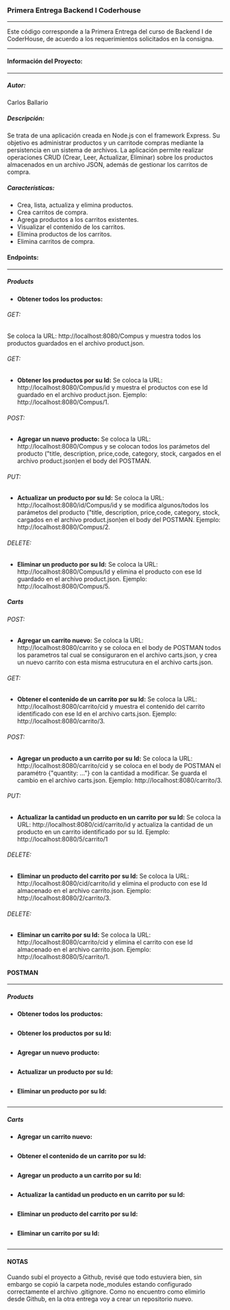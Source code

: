 ### Primera Entrega Backend I Coderhouse 
_____________________________________________________________________________________________________
Este código corresponde a la Primera Entrega del curso de Backend I de CoderHouse, de acuerdo a los requerimientos solicitados en la consigna.
_____________________________________________________________________________________________________

#### Información del Proyecto:
_____________________________________________________________________________________________________
##### Autor:
Carlos Ballario

##### Descripción:
Se trata de una aplicación creada en Node.js con el framework Express. Su objetivo es administrar productos y un carritode compras mediante la persistencia en un sistema de archivos. La aplicación permite realizar operaciones CRUD (Crear, Leer, Actualizar, Eliminar) sobre los productos almacenados en un archivo JSON, además de gestionar los carritos de compra.

##### Características:
- Crea, lista, actualiza y elimina productos.
- Crea carritos de compra.
- Agrega productos a los carritos existentes.
- Visualizar el contenido de los carritos.
- Elimina productos de los carritos.
- Elimina carritos de compra.

#### Endpoints:
_____________________________________________________________________________________________________

##### Products
- **Obtener todos los productos:**
###### GET:
Se coloca la URL: http://localhost:8080/Compus y muestra todos los productos guardados en el archivo product.json.
###### GET:
- **Obtener los productos por su Id:**
Se coloca la URL: http://localhost:8080/Compus/id  y muestra el productos con ese Id guardado en el archivo product.json. Ejemplo: http://localhost:8080/Compus/1.
###### POST:
- **Agregar un nuevo producto:**
Se coloca la URL: http://localhost:8080/Compus y se colocan todos los parámetos del producto ("title, description, price,code, category, stock, cargados en el archivo product.json)en el body del POSTMAN.
###### PUT:
- **Actualizar un producto por su Id:**
Se coloca la URL: http://localhost:8080/id/Compus/id y se modifica algunos/todos los parámetos del producto ("title, description, price,code, category, stock, cargados en el archivo product.json)en el body del POSTMAN. Ejemplo: http://localhost:8080/Compus/2.
###### DELETE:
- **Eliminar un producto por su Id:**
Se coloca la URL: http://localhost:8080/Compus/Id y elimina el producto con ese Id guardado en el archivo product.json. Ejemplo: http://localhost:8080/Compus/5.


##### Carts
###### POST:
- **Agregar un carrito nuevo:**
Se coloca la URL: http://localhost:8080/carrito y se coloca en el body de POSTMAN todos los parametros tal cual se consiguraron en el archivo carts.json, y crea un nuevo carrito con esta misma estrucutura en el archivo carts.json.
###### GET:
- **Obtener el contenido de un carrito por su Id:**
Se coloca la URL: http://localhost:8080/carrito/cid y muestra el contenido del carrito identificado con ese Id en el archivo carts.json. Ejemplo: http://localhost:8080/carrito/3.
###### POST:
- **Agregar un producto a un carrito por su Id:**
Se coloca la URL: http://localhost:8080/carrito/cid y se coloca en el body de POSTMAN el paramétro {"quantity: ..."} con la cantidad a modificar. Se guarda el cambio en el archivo carts.json. Ejemplo: http://localhost:8080/carrito/3.
###### PUT:
- **Actualizar la cantidad un producto en un carrito por su Id:**
Se coloca la URL: http://localhost:8080/cid/carrito/id y actualiza la cantidad de un producto en un carrito identificado por su Id. Ejemplo: http://localhost:8080/5/carrito/1
###### DELETE:
- **Eliminar un producto del carrito por su Id:**
Se coloca la URL: http://localhost:8080/cid/carrito/id y elimina el producto con ese Id almacenado en el archivo carrito.json. Ejemplo: http://localhost:8080/2/carrito/3.
###### DELETE:
- **Eliminar un carrito por su Id:**
Se coloca la URL: http://localhost:8080/carrito/cid y elimina el carrito con ese Id almacenado en el archivo carrito.json. Ejemplo: http://localhost:8080/5/carrito/1.

#### POSTMAN
_________________________________________________________________________________________________________________________

##### Products
- **Obtener todos los productos:**
<image src= "/Image/Compus-GET.jpg" alt= "">

- **Obtener los productos por su Id:**
<image src= "/Image/Compus-GET-2.jpg" alt= "">

- **Agregar un nuevo producto:**
<image src= "/Image/Compus-POST.jpg" alt= "">

- **Actualizar un producto por su Id:**
<image src= "/Image/Compus-PUT.jpg" alt= "">

- **Eliminar un producto por su Id:**
<image src= "Image/Compus-DELETE.jpg" alt= "">

_______________________________________________________________________________________________________________________________
##### Carts
- **Agregar un carrito nuevo:**
<image src= "Image/carrito-POST.jpg" alt= "">

- **Obtener el contenido de un carrito por su Id:**
<image src= "Image/carrito-GET.jpg" alt= "">

- **Agregar un producto a un carrito por su Id:**
<image src= "Image/carrito-POST-2.jpg" alt= "">

- **Actualizar la cantidad un producto en un carrito por su Id:**
<image src= "Image/carrito-PUT.jpg" alt= "">

- **Eliminar un producto del carrito por su Id:**
<image src= "Image/carrito-DELETE.jpg" alt= "">

- **Eliminar un carrito por su Id:**
<image src= "Image/carrito-DELETE-2.jpg" alt= "">


_______________________________________________________________________________________________________________________________

#### NOTAS
Cuando subí el proyecto a Github, revisé que todo estuviera bien, sin embargo se copió la carpeta node_modules estando configurado correctamente el archivo .gitignore. 
Como no encuentro como elimirlo desde Github, en la otra entrega voy a crear un repositorio nuevo.